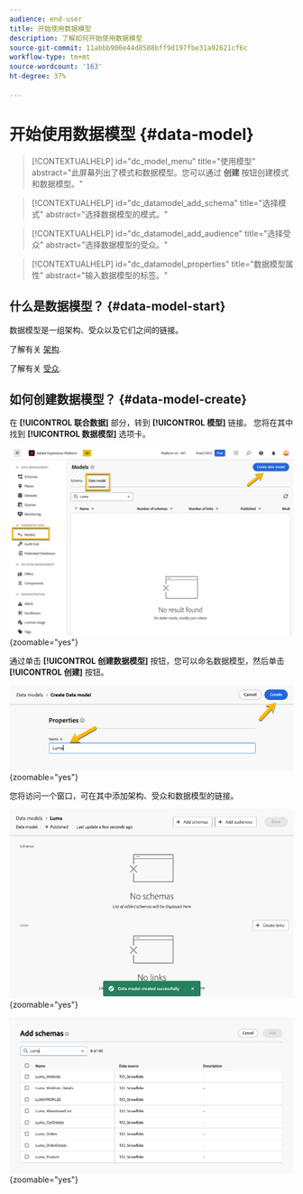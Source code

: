 ```yaml
---
audience: end-user
title: 开始使用数据模型
description: 了解如何开始使用数据模型
source-git-commit: 11abbb900e44d8588bff9d197fbe31a92621cf6c
workflow-type: tm+mt
source-wordcount: '163'
ht-degree: 37%

---
```


# 开始使用数据模型 {#data-model}


>[!CONTEXTUALHELP]
>id="dc_model_menu"
>title="使用模型"
>abstract="此屏幕列出了模式和数据模型。您可以通过 **创建** 按钮创建模式和数据模型。"

>[!CONTEXTUALHELP]
>id="dc_datamodel_add_schema"
>title="选择模式"
>abstract="选择数据模型的模式。"


>[!CONTEXTUALHELP]
>id="dc_datamodel_add_audience"
>title="选择受众"
>abstract="选择数据模型的受众。"

>[!CONTEXTUALHELP]
>id="dc_datamodel_properties"
>title="数据模型属性"
>abstract="输入数据模型的标签。"


## 什么是数据模型？ {#data-model-start}

数据模型是一组架构、受众以及它们之间的链接。

了解有关 [架构](../customer/schemas.md).

了解有关 [受众](../customer/audiences.md).

## 如何创建数据模型？ {#data-model-create}

在 **[!UICONTROL 联合数据]** 部分，转到 **[!UICONTROL 模型]** 链接。 您将在其中找到 **[!UICONTROL 数据模型]** 选项卡。

![](assets/datamodel_create.png){zoomable="yes"}

通过单击 **[!UICONTROL 创建数据模型]** 按钮，您可以命名数据模型，然后单击 **[!UICONTROL 创建]** 按钮。

![](assets/datamodel_name.png){zoomable="yes"}

您将访问一个窗口，可在其中添加架构、受众和数据模型的链接。

![](assets/datamodel_created.png){zoomable="yes"}

![](assets/datamodel_schemas.png){zoomable="yes"}

